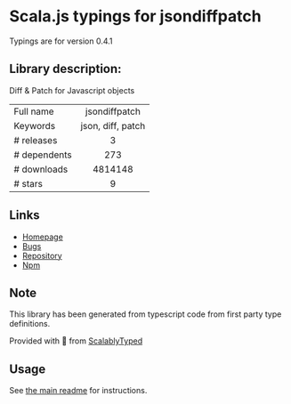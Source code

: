 
# Scala.js typings for jsondiffpatch

Typings are for version 0.4.1

## Library description:
Diff & Patch for Javascript objects

|                    |                 |
| ------------------ | :-------------: |
| Full name          | jsondiffpatch |
| Keywords           | json, diff, patch |
| # releases         | 3 |
| # dependents       | 273 |
| # downloads        | 4814148 |
| # stars            | 9 |

## Links
- [Homepage](https://github.com/benjamine/jsondiffpatch)
- [Bugs](https://github.com/benjamine/jsondiffpatch/issues)
- [Repository](https://github.com/benjamine/jsondiffpatch)
- [Npm](https://www.npmjs.com/package/jsondiffpatch)
    


## Note
This library has been generated from typescript code from first party type definitions.

Provided with :purple_heart: from [ScalablyTyped](https://github.com/oyvindberg/ScalablyTyped)

## Usage
See [the main readme](../../readme.md) for instructions.


